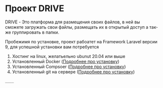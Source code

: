 # Проект DRIVE
DRIVE - Это платформа для размещения своих файлов, в ней вы сможете загружать свои файлы, размещать их в открытый доступ а так-же группировать в папки.

Пробежимя по установке, проект рабоатет на Framework Laravel версии 9, для успешной установки вам потребуется

1) Хостинг на linux, желатьельно ubunut 20.04 или выше
2) Установленный Docker (<a href="https://www.digitalocean.com/community/tutorials/how-to-install-and-use-docker-on-ubuntu-20-04-ru">Подробнее про установку</a>)
2) Установленный Compsoer (<a href="https://losst.pro/ustanovka-composer-ubuntu-16-04">Подробнее про установку</a>)
3) Установленный git на сервере (<a href="https://losst.pro/ustanovka-git-ubuntu-16-04">Подробнее про установку</a>)

```
____
```
